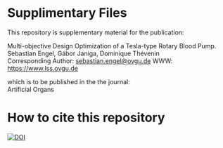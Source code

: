 # Supplimentary Files

This repository is supplementary material for the publication:

Multi-objective Design Optimization of a Tesla-type Rotary Blood Pump.  
Sebastian Engel, Gábor Janiga, Dominique Thévenin  
Corresponding Author: sebastian.engel@ovgu.de
WWW: https://www.lss.ovgu.de

which is to be published in the the journal:  
Artificial Organs

# How to cite this repository



[![DOI](https://zenodo.org/badge/DOI/10.5281/zenodo.3628027.svg)](https://doi.org/10.5281/zenodo.3628027)




